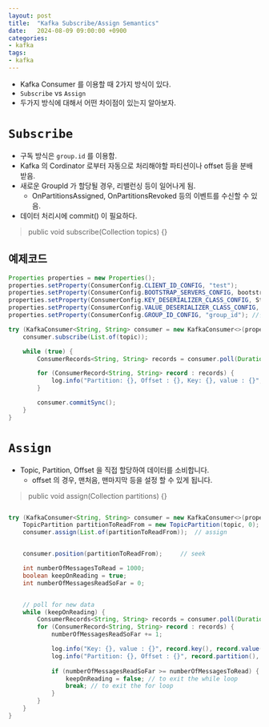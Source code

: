```yaml
---
layout: post
title:  "Kafka Subscribe/Assign Semantics"
date:   2024-08-09 09:00:00 +0900
categories:
- kafka
tags:
- kafka
---
```

- Kafka Consumer 를 이용할 때 2가지 방식이 있다.
- `Subscribe` vs `Assign`
- 두가지 방식에 대해서 어떤 차이점이 있는지 알아보자.

# `Subscribe`
- 구독 방식은 `group.id` 를 이용함.
- Kafka 의 Cordinator 로부터 자동으로 처리해야할 파티션이나 offset 등을 분배 받음.
- 새로운 GroupId 가 할당될 경우, 리밸런싱 등이 일어나게 됨.
    - OnPartitionsAssigned, OnPartitionsRevoked 등의 이벤트를 수신할 수 있음.
- 데이터 처리시에 commit() 이 필요하다.

> public void subscribe(Collection<String> topics) {}

## 예제코드

```java
Properties properties = new Properties();
properties.setProperty(ConsumerConfig.CLIENT_ID_CONFIG, "test");
properties.setProperty(ConsumerConfig.BOOTSTRAP_SERVERS_CONFIG, bootstrapServers);
properties.setProperty(ConsumerConfig.KEY_DESERIALIZER_CLASS_CONFIG, StringDeserializer.class.getName());
properties.setProperty(ConsumerConfig.VALUE_DESERIALIZER_CLASS_CONFIG, StringDeserializer.class.getName());
properties.setProperty(ConsumerConfig.GROUP_ID_CONFIG, "group_id"); //필수

try (KafkaConsumer<String, String> consumer = new KafkaConsumer<>(properties);) {
	consumer.subscribe(List.of(topic));

	while (true) {
		ConsumerRecords<String, String> records = consumer.poll(Duration.ofMillis(500));

		for (ConsumerRecord<String, String> record : records) {
			log.info("Partition: {}, Offset : {}, Key: {}, value : {}", record.partition(), record.offset(), record.key(), record.value());
		}

		consumer.commitSync();
	}
}
```

# `Assign`
- Topic, Partition, Offset 을 직접 할당하여 데이터를 소비합니다.
    - offset 의 경우, 맨처음, 맨마지막 등을 설정 할 수 있게 됩니다.

> public void assign(Collection<TopicPartition> partitions) {}

```java

try (KafkaConsumer<String, String> consumer = new KafkaConsumer<>(properties);) {
	TopicPartition partitionToReadFrom = new TopicPartition(topic, 0);
	consumer.assign(List.of(partitionToReadFrom)); 	// assign


	consumer.position(partitionToReadFrom); 	// seek

	int numberOfMessagesToRead = 1000;
	boolean keepOnReading = true;
	int numberOfMessagesReadSoFar = 0;


	// poll for new data
	while (keepOnReading) {
		ConsumerRecords<String, String> records = consumer.poll(Duration.ofMillis(100));
		for (ConsumerRecord<String, String> record : records) {
			numberOfMessagesReadSoFar += 1;

			log.info("Key: {}, value : {}", record.key(), record.value());
			log.info("Partition: {}, Offset : {}", record.partition(), record.offset());
			
			if (numberOfMessagesReadSoFar >= numberOfMessagesToRead) {
				keepOnReading = false; // to exit the while loop
				break; // to exit the for loop
			}
		}
	}
}
```
